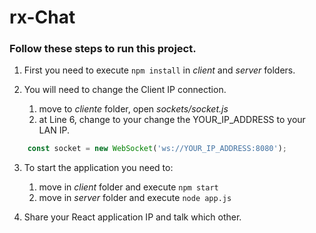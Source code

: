 # rx-Chat
### Follow these steps to run this project.

1. First you need to execute `npm install` in *client* and *server* folders.

1. You will need to change the Client IP connection.
    1. move to *cliente* folder, open *sockets/socket.js*
    1. at Line 6, change to your change the YOUR_IP_ADDRESS to your LAN IP.         
```javascript
    const socket = new WebSocket('ws://YOUR_IP_ADDRESS:8080');
```
3. To start the application you need to:    
    1. move in *client* folder and execute `npm start`
    1. move in *server* folder and execute `node app.js`

1.  Share your React application IP and talk which other.